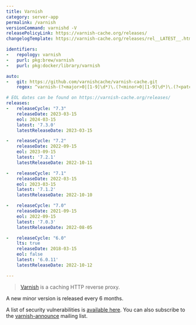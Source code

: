 ```yaml
---
title: Varnish
category: server-app
permalink: /varnish
versionCommand: varnishd -V
releasePolicyLink: https://varnish-cache.org/releases/
changelogTemplate: https://varnish-cache.org/releases/rel__LATEST__.html

identifiers:
-   repology: varnish
-   purl: pkg:brew/varnish
-   purl: pkg:docker/library/varnish

auto:
-   git: https://github.com/varnishcache/varnish-cache.git
    regex: ^varnish-(?<major>0|[1-9]\d*)\.(?<minor>0|[1-9]\d*)\.(?<patch>0|[1-9]\d*)$

# EOL dates can be found on https://varnish-cache.org/releases/
releases:
-   releaseCycle: "7.3"
    releaseDate: 2023-03-15
    eol: 2024-03-15
    latest: '7.3.0'
    latestReleaseDate: 2023-03-15

-   releaseCycle: "7.2"
    releaseDate: 2022-09-15
    eol: 2023-09-15
    latest: '7.2.1'
    latestReleaseDate: 2022-10-11

-   releaseCycle: "7.1"
    releaseDate: 2022-03-15
    eol: 2023-03-15
    latest: '7.1.2'
    latestReleaseDate: 2022-10-10

-   releaseCycle: "7.0"
    releaseDate: 2021-09-15
    eol: 2022-09-15
    latest: '7.0.3'
    latestReleaseDate: 2022-08-05

-   releaseCycle: "6.0"
    lts: true
    releaseDate: 2018-03-15
    eol: false
    latest: '6.0.11'
    latestReleaseDate: 2022-10-12

---
```


> [Varnish](https://varnish-cache.org/) is a caching HTTP reverse proxy.

A new minor version is released every 6 months.

A list of security vulnerabilities is [available here](https://varnish-cache.org/security/index.html).
You can also subscribe to the [varnish-announce](https://varnish-cache.org/lists/mailman/listinfo/varnish-announce)
mailing list.
